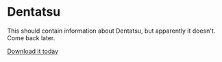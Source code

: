 # Dentatsu
This should contain information about Dentatsu, but apparently it doesn't. Come back later.

[Download it today](https://gist.github.com/TheFreakLord/83a2601b7873abdb8acd0124ff2279bd "Gist")
